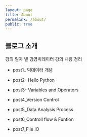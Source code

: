 ```yaml
---
layout: page
title: About
permalink: /about/
public: true
---
```


## 블로그 소개

강의 일자 별 경영빅데이터 강의 내용 정리 
* post1_ 빅데이터 개념
* post2- Hello Python
* post3- Variables and Operators
* post4_Version Control
* post5_Data Analysis Process

* post6_Controll flow & Funtion
* post7_File IO
  
